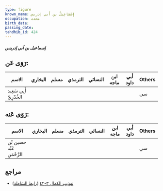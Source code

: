 ```yaml
---
type: figure
known_name: إِسْمَاعِيلُ بن أَبي إدريس
occupation: محدث
birth_date:
passing_date:
tahdhib_id: 424
---
```

##### إسماعيل بن أبي إدريس

## رَوَى عَن:
| الاسم                   | البخاري | مسلم | الترمذي | النسائي | ابن ماجه | أبي داود | Others |
| ----------------------- | ------- | ---- | ------- | ------- | -------- | -------- | ------ |
| أَبِي سَعِيد الخُدْرِيّ |         |      |         |         |          |          | سي     |
## رَوَى عَنه:
| الاسم                      | البخاري | مسلم | الترمذي | النسائي | ابن ماجه | أبي داود | Others |
| -------------------------- | ------- | ---- | ------- | ------- | -------- | -------- | ------ |
| حصين بْن عَبْد الرَّحْمَنِ |         |      |         |         |          |          | سي     |
## مراجع
- [تهذيب الكمال ٣-٤٢](obsidian://open?vault=Tahdhib-al-Kamal&file=Figures/٤٢٤-إسماعيل%20بن%20أبي%20إدريس) ([رابط الشاملة](https://shamela.ws/book/3722/1056))